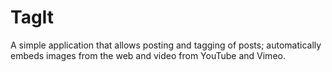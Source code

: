 TagIt
================

A simple application that allows posting and tagging of posts; automatically embeds images from the web and video from YouTube and Vimeo.